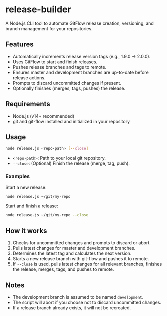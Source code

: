 # release-builder

A Node.js CLI tool to automate GitFlow release creation, versioning, and branch management for your repositories.

## Features

- Automatically increments release version tags (e.g., 1.9.0 → 2.0.0).
- Uses GitFlow to start and finish releases.
- Pushes release branches and tags to remote.
- Ensures master and development branches are up-to-date before release actions.
- Prompts to discard uncommitted changes if present.
- Optionally finishes (merges, tags, pushes) the release.

## Requirements

- Node.js (v14+ recommended)
- git and git-flow installed and initialized in your repository

## Usage

```sh
node release.js <repo-path> [--close]
```

- `<repo-path>`: Path to your local git repository.
- `--close`: (Optional) Finish the release (merge, tag, push).

### Examples

Start a new release:
```sh
node release.js ~/git/my-repo
```

Start and finish a release:
```sh
node release.js ~/git/my-repo --close
```

## How it works

1. Checks for uncommitted changes and prompts to discard or abort.
2. Pulls latest changes for master and development branches.
3. Determines the latest tag and calculates the next version.
4. Starts a new release branch with git-flow and pushes it to remote.
5. If `--close` is used, pulls latest changes for all relevant branches, finishes the release, merges, tags, and pushes to remote.

## Notes

- The development branch is assumed to be named `development`.
- The script will abort if you choose not to discard uncommitted changes.
- If a release branch already exists, it will not be recreated.
